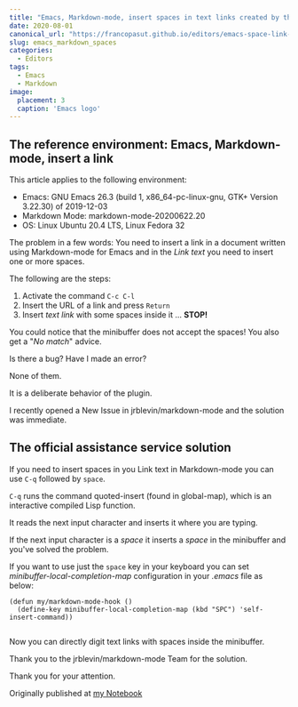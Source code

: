 ```yaml
---
title: "Emacs, Markdown-mode, insert spaces in text links created by the \"C-c C-l\" command"
date: 2020-08-01
canonical_url: "https://francopasut.github.io/editors/emacs-space-link-text/"
slug: emacs_markdown_spaces
categories:
  - Editors
tags:
  - Emacs
  - Markdown
image:
  placement: 3
  caption: 'Emacs logo'
---
```





##  The reference environment: Emacs, Markdown-mode, insert a link ##




This article applies to the following environment:


- Emacs: GNU Emacs 26.3 (build 1, x86_64-pc-linux-gnu, GTK+ Version 3.22.30) of 2019-12-03
- Markdown Mode: markdown-mode-20200622.20
- OS: Linux Ubuntu 20.4 LTS, Linux Fedora 32

The problem in a few  words: You need to insert a link in a document written using Markdown-mode for Emacs and in the _Link text_ you need to insert one or more spaces.

The following are the steps:

1. Activate the command `C-c C-l`
2. Insert the URL of a link and press `Return`
3. Insert _text link_ with some spaces inside it ... **STOP!**

You could notice that the minibuffer does not accept the spaces!
You also  get a "_No match_" advice.

Is there  a bug? Have I made an error?

None of them.

It is a deliberate behavior of the plugin.


I recently opened a New Issue in jrblevin/markdown-mode and the solution was immediate.


## The official assistance service solution  ##

If you need to insert spaces in you Link text in Markdown-mode you can  use `C-q` followed by `space`.

`C-q` runs the command quoted-insert (found in global-map), which is an
interactive compiled Lisp function.



It reads the next input character and inserts it where you are typing.

If the next input character is a _space_ it inserts a _space_ in the minibuffer and you've solved the problem.

If you want to use just the `space` key in your keyboard you can set _minibuffer-local-completion-map_ configuration in your _.emacs_ file as below: 


```elisp
(defun my/markdown-mode-hook ()
  (define-key minibuffer-local-completion-map (kbd "SPC") 'self-insert-command))
  
```



Now you can directly digit   text links with spaces inside the minibuffer.

Thank you to the  jrblevin/markdown-mode Team for the solution.

Thank you for your attention.

Originally published at [my Notebook](https://francopasut.github.io/editors/emacs-space-link-text/)

